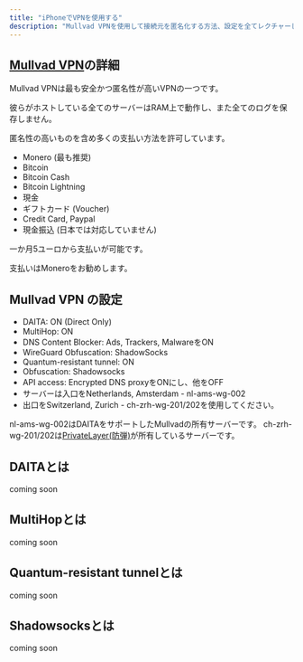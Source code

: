```yaml
---
title: "iPhoneでVPNを使用する"
description: "Mullvad VPNを使用して接続元を匿名化する方法、設定を全てレクチャーします"
---
```


## [Mullvad VPN](https://mullvad.net)の詳細

Mullvad VPNは最も安全かつ匿名性が高いVPNの一つです。

彼らがホストしている全てのサーバーはRAM上で動作し、また全てのログを保存しません。

匿名性の高いものを含め多くの支払い方法を許可しています。
- Monero (最も推奨)
- Bitcoin
- Bitcoin Cash
- Bitcoin Lightning
- 現金
- ギフトカード (Voucher)
- Credit Card, Paypal
- 現金振込 (日本では対応していません)

一か月5ユーロから支払いが可能です。

支払いはMoneroをお勧めします。

## Mullvad VPN の設定

- DAITA: ON (Direct Only)
- MultiHop: ON
- DNS Content Blocker: Ads, Trackers, MalwareをON 
- WireGuard Obfuscation: ShadowSocks
- Quantum-resistant tunnel: ON
- Obfuscation: Shadowsocks
- API access: Encrypted DNS proxyをONにし、他をOFF
- サーバーは入口をNetherlands, Amsterdam - nl-ams-wg-002
- 出口をSwitzerland, Zurich - ch-zrh-wg-201/202を使用してください。

nl-ams-wg-002はDAITAをサポートしたMullvadの所有サーバーです。
ch-zrh-wg-201/202は[PrivateLayer(防弾)](https://www.privatelayer.com/)が所有しているサーバーです。

## DAITAとは

coming soon

## MultiHopとは

coming soon

## Quantum-resistant tunnelとは

coming soon

## Shadowsocksとは

coming soon

